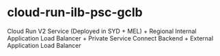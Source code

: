 # cloud-run-ilb-psc-gclb
Cloud Run V2 Service (Deployed in SYD + MEL) + Regional Internal Application Load Balancer + Private Service Connect Backend + External Application Load Balancer
